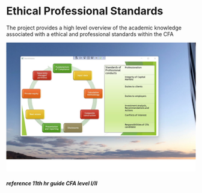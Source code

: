 # Ethical Professional Standards

The project provides a high level overview of the academic knowledge associated with a ethical and professional standards within the CFA

![image](EthicalStandards.jpg)

##### reference 11th hr guide CFA level I/II
